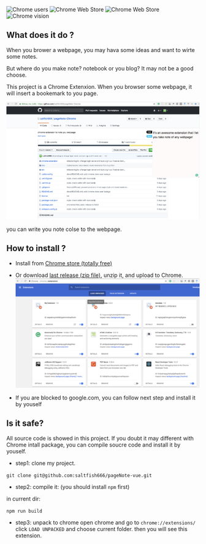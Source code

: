 ![Chrome users](https://img.shields.io/chrome-web-store/users/emdjokmfeidbfldcdhckhpkcfiiekohl.svg)
![Chrome Web Store](https://img.shields.io/chrome-web-store/stars/emdjokmfeidbfldcdhckhpkcfiiekohl.svg)
![Chrome Web Store](https://img.shields.io/chrome-web-store/price/emdjokmfeidbfldcdhckhpkcfiiekohl.svg)
![Chrome vision](https://img.shields.io/chrome-web-store/v/emdjokmfeidbfldcdhckhpkcfiiekohl.svg)

## What does it do ?
When you brower a webpage, you may hava some ideas and 
want to wirte some notes.

But where do you make note? notebook or you blog?
It may not be a good choose.

This project is a Chrome Extenxion. When you browser
some webpage, it will insert a bookemark to you page.

![](./doc/readme/2.png)

you can write you note colse to the webpage.

## How to install ?

- Install from [Chrome store (totally free)](https://chrome.google.com/webstore/detail/pagenote/emdjokmfeidbfldcdhckhpkcfiiekohl/related)

- Or download [last release \(zip file)](https://github.com/saltfish666/pageNote-Chrome/releases),
unzip it, and upload to Chrome.
![](./doc/readme/chrome-load.png)

- If you are blocked to google.com, you can follow next step and install it by youself

## Is it safe?
All source code is showed in this project.
If you doubt it may different with Chrome intall package,
you can compile soucre code and install it by youself.


- step1: clone my project.

`git clone git@github.com:saltfish666/pageNote-vue.git`

- step2: compile it: (you should install `npm` first)

in current dir:

  `npm run build`

- step3: unpack to chrome
open chrome and go to `chrome://extensions/`
click `LOAD UNPACKED` and choose current folder.
then you will see this extension.





